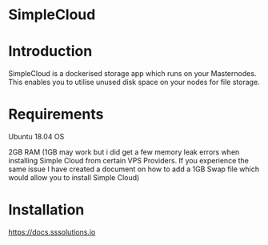 # SimpleCloud
# Introduction
SimpleCloud is a dockerised storage app which runs on your Masternodes. This enables you to utilise unused disk space on your nodes for file storage. 


# Requirements
Ubuntu 18.04 OS

2GB RAM (1GB may work but i did get a few memory leak errors when installing Simple Cloud from certain VPS Providers. If you experience the same issue I have created a document on how to add a 1GB Swap file which would allow you to install Simple Cloud)

# Installation
https://docs.sssolutions.io 
